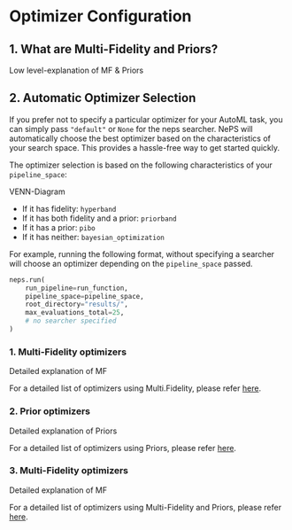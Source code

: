 # Optimizer Configuration

## 1. What are Multi-Fidelity and Priors?

Low level-explanation of MF & Priors

## 2. Automatic Optimizer Selection

If you prefer not to specify a particular optimizer for your AutoML task, you can simply pass `"default"` or `None`
for the neps searcher. NePS will automatically choose the best optimizer based on the characteristics of your search
space. This provides a hassle-free way to get started quickly.

The optimizer selection is based on the following characteristics of your `pipeline_space`:

VENN-Diagram

- If it has fidelity: `hyperband`
- If it has both fidelity and a prior: `priorband`
- If it has a prior: `pibo`
- If it has neither: `bayesian_optimization`

For example, running the following format, without specifying a searcher will choose an optimizer depending on
the `pipeline_space` passed.
```python
neps.run(
    run_pipeline=run_function,
    pipeline_space=pipeline_space,
    root_directory="results/",
    max_evaluations_total=25,
    # no searcher specified
)
```

### 1. Multi-Fidelity optimizers

Detailed explanation of MF

For a detailed list of optimizers using Multi.Fidelity, please refer [here](./docs/optimizers/multifidelity).

### 2. Prior optimizers

Detailed explanation of Priors

For a detailed list of optimizers using Priors, please refer [here](./docs/optimizers/prior).

### 3. Multi-Fidelity optimizers

Detailed explanation of MF

For a detailed list of optimizers using Multi-Fidelity and Priors, please refer [here](./docs/optimizers/multifidelity_prior).
